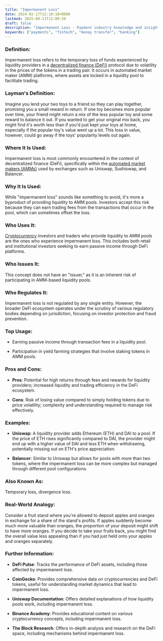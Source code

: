 ```yaml
---
title: "Impermanent Loss"
date: 2024-02-17T12:10:18+0000
lastmod: 2025-08-11T12:00:59
draft: false
description: "Impermanent Loss - Payment industry knowledge and insights"
keywords: ["payments", "fintech", "money transfer", "banking"]
---
```


### Definition: 

Impermanent loss refers to the temporary loss of funds experienced by liquidity providers in a [decentralized finance (DeFi)](https://faisalkhanllc.xyz/resources/payments-wiki/d/decentralized-finance-defi/) protocol due to volatility in the prices of the tokens in a trading pair. It occurs in automated market maker (AMM) platforms, where assets are locked in a liquidity pool to facilitate trading.

### Layman's Definition: 

Imagine you lend your two toys to a friend so they can play together, promising you a small reward in return. If one toy becomes more popular over time, your friend might return a mix of the less popular toy and some reward to balance it out. If you wanted to get your original mix back, you might find it's worth less than if you'd just kept your toys at home, especially if the popular toy's value went up a lot. This loss in value, however, could go away if the toys' popularity levels out again.

### Where It Is Used: 

Impermanent loss is most commonly encountered in the context of decentralized finance (DeFi), specifically within the [automated market makers (AMMs)](https://faisalkhanllc.xyz/resources/payments-wiki/a/automated-market-makers-amms/) used by exchanges such as Uniswap, Sushiswap, and Balancer.

### Why It Is Used: 

While "impermanent loss" sounds like something to avoid, it's more a byproduct of providing liquidity to AMM pools. Investors accept this risk because they can earn trading fees from the transactions that occur in the pool, which can sometimes offset the loss.

### Who Uses It: 

[Cryptocurrency](https://faisalkhanllc.xyz/resources/payments-wiki/c/cryptocurrency/) investors and traders who provide liquidity to AMM pools are the ones who experience impermanent loss. This includes both retail and institutional investors seeking to earn passive income through DeFi platforms.

### Who Issues It: 

This concept does not have an "issuer," as it is an inherent risk of participating in AMM-based liquidity pools.

### Who Regulates It: 

Impermanent loss is not regulated by any single entity. However, the broader DeFi ecosystem operates under the scrutiny of various regulatory bodies depending on jurisdiction, focusing on investor protection and fraud prevention.

### Top Usage:

- Earning passive income through transaction fees in a liquidity pool.

- Participation in yield farming strategies that involve staking tokens in AMM pools.

### Pros and Cons:

- **Pros**: Potential for high returns through fees and rewards for liquidity providers; increased liquidity and trading efficiency in the DeFi ecosystem.

- **Cons**: Risk of losing value compared to simply holding tokens due to price volatility; complexity and understanding required to manage risk effectively.

### Examples:

- **Uniswap**: A liquidity provider adds Ethereum (ETH) and DAI to a pool. If the price of ETH rises significantly compared to DAI, the provider might end up with a higher value of DAI and less ETH when withdrawing, potentially missing out on ETH's price appreciation.

- **Balancer**: Similar to Uniswap but allows for pools with more than two tokens, where the impermanent loss can be more complex but managed through different pool configurations.

### Also Known As: 

Temporary loss, divergence loss.

### Real-World Analogy: 

Consider a fruit stand where you're allowed to deposit apples and oranges in exchange for a share of the stand's profits. If apples suddenly become much more valuable than oranges, the proportion of your deposit might shift to have more oranges. If you decide to take your fruits back, you might find the overall value less appealing than if you had just held onto your apples and oranges separately.

### Further Information:

- **DeFi Pulse**: Tracks the performance of DeFi assets, including those affected by impermanent loss.

- **CoinGecko**: Provides comprehensive data on cryptocurrencies and DeFi tokens, useful for understanding market dynamics that lead to impermanent loss.

- **Uniswap Documentation**: Offers detailed explanations of how liquidity pools work, including impermanent loss.

- **Binance Academy**: Provides educational content on various cryptocurrency concepts, including impermanent loss.

- **The Block Research**: Offers in-depth analysis and research on the DeFi space, including mechanisms behind impermanent loss.